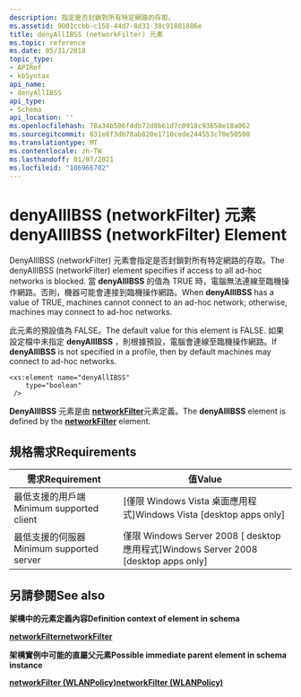 ```yaml
---
description: 指定是否封鎖對所有特定網路的存取。
ms.assetid: 9001ccbb-c158-44d7-8d31-38c91881886e
title: denyAllIBSS (networkFilter) 元素
ms.topic: reference
ms.date: 05/31/2018
topic_type:
- APIRef
- kbSyntax
api_name:
- denyAllIBSS
api_type:
- Schema
api_location: ''
ms.openlocfilehash: 78a34b506f4db72d8b61d7c0918c93658e18a062
ms.sourcegitcommit: 831e8f3db78ab820e1710cede244553c70e50500
ms.translationtype: MT
ms.contentlocale: zh-TW
ms.lasthandoff: 01/07/2021
ms.locfileid: "106966702"
---
```

# <a name="denyallibss-networkfilter-element"></a><span data-ttu-id="cd585-103">denyAllIBSS (networkFilter) 元素</span><span class="sxs-lookup"><span data-stu-id="cd585-103">denyAllIBSS (networkFilter) Element</span></span>

<span data-ttu-id="cd585-104">DenyAllIBSS (networkFilter) 元素會指定是否封鎖對所有特定網路的存取。</span><span class="sxs-lookup"><span data-stu-id="cd585-104">The denyAllIBSS (networkFilter) element specifies if access to all ad-hoc networks is blocked.</span></span> <span data-ttu-id="cd585-105">當 **denyAllIBSS** 的值為 TRUE 時，電腦無法連線至臨機操作網路。否則，機器可能會連接到臨機操作網路。</span><span class="sxs-lookup"><span data-stu-id="cd585-105">When **denyAllIBSS** has a value of TRUE, machines cannot connect to an ad-hoc network; otherwise, machines may connect to ad-hoc networks.</span></span>

<span data-ttu-id="cd585-106">此元素的預設值為 FALSE。</span><span class="sxs-lookup"><span data-stu-id="cd585-106">The default value for this element is FALSE.</span></span> <span data-ttu-id="cd585-107">如果設定檔中未指定 **denyAllIBSS** ，則根據預設，電腦會連線至臨機操作網路。</span><span class="sxs-lookup"><span data-stu-id="cd585-107">If **denyAllIBSS** is not specified in a profile, then by default machines may connect to ad-hoc networks.</span></span>

``` syntax
<xs:element name="denyAllIBSS"
    type="boolean"
 />
```

<span data-ttu-id="cd585-108">**DenyAllIBSS** 元素是由 [**networkFilter**](wlan-policyschema-networkfilter-wlanpolicy-element.md)元素定義。</span><span class="sxs-lookup"><span data-stu-id="cd585-108">The **denyAllIBSS** element is defined by the [**networkFilter**](wlan-policyschema-networkfilter-wlanpolicy-element.md) element.</span></span>

## <a name="requirements"></a><span data-ttu-id="cd585-109">規格需求</span><span class="sxs-lookup"><span data-stu-id="cd585-109">Requirements</span></span>



| <span data-ttu-id="cd585-110">需求</span><span class="sxs-lookup"><span data-stu-id="cd585-110">Requirement</span></span> | <span data-ttu-id="cd585-111">值</span><span class="sxs-lookup"><span data-stu-id="cd585-111">Value</span></span> |
|-------------------------------------|------------------------------------------------------|
| <span data-ttu-id="cd585-112">最低支援的用戶端</span><span class="sxs-lookup"><span data-stu-id="cd585-112">Minimum supported client</span></span><br/> | <span data-ttu-id="cd585-113">\[僅限 Windows Vista 桌面應用程式\]</span><span class="sxs-lookup"><span data-stu-id="cd585-113">Windows Vista \[desktop apps only\]</span></span><br/>       |
| <span data-ttu-id="cd585-114">最低支援的伺服器</span><span class="sxs-lookup"><span data-stu-id="cd585-114">Minimum supported server</span></span><br/> | <span data-ttu-id="cd585-115">僅限 Windows Server 2008 \[ desktop 應用程式\]</span><span class="sxs-lookup"><span data-stu-id="cd585-115">Windows Server 2008 \[desktop apps only\]</span></span><br/> |



## <a name="see-also"></a><span data-ttu-id="cd585-116">另請參閱</span><span class="sxs-lookup"><span data-stu-id="cd585-116">See also</span></span>

<dl> <dt>

<span data-ttu-id="cd585-117">**架構中的元素定義內容**</span><span class="sxs-lookup"><span data-stu-id="cd585-117">**Definition context of element in schema**</span></span>
</dt> <dt>

[<span data-ttu-id="cd585-118">**networkFilter**</span><span class="sxs-lookup"><span data-stu-id="cd585-118">**networkFilter**</span></span>](wlan-policyschema-networkfilter-wlanpolicy-element.md)
</dt> <dt>

<span data-ttu-id="cd585-119">**架構實例中可能的直屬父元素**</span><span class="sxs-lookup"><span data-stu-id="cd585-119">**Possible immediate parent element in schema instance**</span></span>
</dt> <dt>

[<span data-ttu-id="cd585-120">**networkFilter (WLANPolicy)**</span><span class="sxs-lookup"><span data-stu-id="cd585-120">**networkFilter (WLANPolicy)**</span></span>](wlan-policyschema-networkfilter-wlanpolicy-element.md)
</dt> </dl>

 

 




